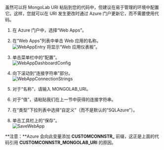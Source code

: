 虽然可以将 MongoLab URI 粘贴到您的代码中，但建议在易于管理的环境中配置它。这样，您就可以在 URI 发生更改时通过 Azure 门户更新它，而不需要使用代码。


1. 在 Azure 门户中，选择“Web Apps”。
1. 在“Web Apps”列表中单击 Web 应用的名称。  
![WebAppEntry][entry-website] 将显示“Web 应用仪表板”。

1. 单击菜单栏中的“配置”。  
![WebAppDashboardConfig][focus-mongolab-websitedashboard-config]

1. 向下滚动到“连接字符串”部分。  
![WebAppConnectionStrings][focus-mongolab-websiteconnectionstring]

1. 对于“名称”，请输入 MONGOLAB\_URI。
1. 对于“值”，请粘贴我们在上一节中获得的连接字符串。
1. 在“类型”下拉列表中选择“自定义”（而不是默认的“SQLAzure”）。
1. 单击工具栏上的“保存”。  
![SaveWebApp][button-website-save]

**注意：**Azure 会向此变量添加 **CUSTOMCONNSTR\_** 前缀，这正是上面的代码引用 **CUSTOMCONNSTR\_MONGOLAB\_URI** 的原因。

[entry-website]: ./media/howto-save-connectioninfo-mongolab/entry-website.png
[focus-mongolab-websitedashboard-config]: ./media/howto-save-connectioninfo-mongolab/focus-mongolab-websitedashboard-config.png
[focus-mongolab-websiteconnectionstring]: ./media/howto-save-connectioninfo-mongolab/focus-mongolab-websiteconnectionstring.png
[button-website-save]: ./media/howto-save-connectioninfo-mongolab/button-website-save.png

<!---HONumber=Mooncake_1207_2015-->